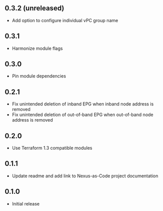 ## 0.3.2 (unreleased)

- Add option to configure individual vPC group name

## 0.3.1

- Harmonize module flags

## 0.3.0

- Pin module dependencies

## 0.2.1

- Fix unintended deletion of inband EPG when inband node address is removed
- Fix unintended deletion of out-of-band EPG when out-of-band node address is removed

## 0.2.0

- Use Terraform 1.3 compatible modules

## 0.1.1

- Update readme and add link to Nexus-as-Code project documentation

## 0.1.0

- Initial release
